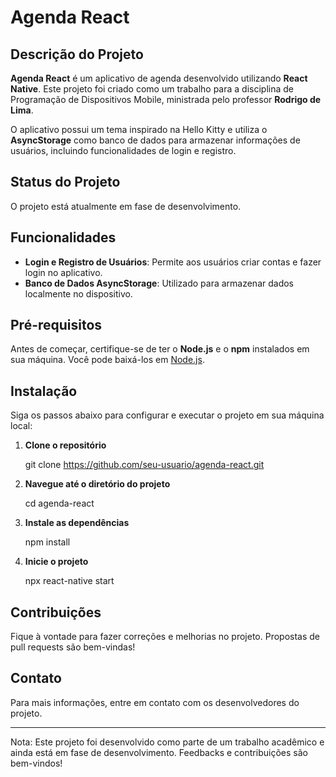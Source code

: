 # Agenda React

## Descrição do Projeto

**Agenda React** é um aplicativo de agenda desenvolvido utilizando **React Native**. Este projeto foi criado como um trabalho para a disciplina de Programação de Dispositivos Mobile, ministrada pelo professor **Rodrigo de Lima**.

O aplicativo possui um tema inspirado na Hello Kitty e utiliza o **AsyncStorage** como banco de dados para armazenar informações de usuários, incluindo funcionalidades de login e registro.

## Status do Projeto

O projeto está atualmente em fase de desenvolvimento.

## Funcionalidades

- **Login e Registro de Usuários**: Permite aos usuários criar contas e fazer login no aplicativo.
- **Banco de Dados AsyncStorage**: Utilizado para armazenar dados localmente no dispositivo.

## Pré-requisitos

Antes de começar, certifique-se de ter o **Node.js** e o **npm** instalados em sua máquina. Você pode baixá-los em [Node.js](https://nodejs.org/).

## Instalação

Siga os passos abaixo para configurar e executar o projeto em sua máquina local:

1. **Clone o repositório**

   git clone https://github.com/seu-usuario/agenda-react.git

2. **Navegue até o diretório do projeto**

   cd agenda-react

3. **Instale as dependências**

   npm install

4. **Inicie o projeto**

   npx react-native start

## Contribuições

Fique à vontade para fazer correções e melhorias no projeto. Propostas de pull requests são bem-vindas!

## Contato

Para mais informações, entre em contato com os desenvolvedores do projeto.

***

Nota: Este projeto foi desenvolvido como parte de um trabalho acadêmico e ainda está em fase de desenvolvimento. Feedbacks e contribuições são bem-vindos!